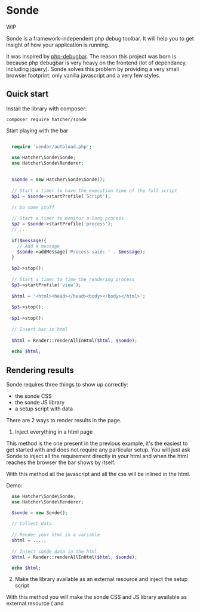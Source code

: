 Sonde
=====

WIP

Sonde is a framework-independent php debug toolbar. It will help you to get insight of how your application is running.

It was inspired by [php-debugbar](https://github.com/maximebf/php-debugbar).
The reason this project was born is because php debugbar is very heavy on the frontend (lot of dependancy, including 
jquery). Sonde solves this problem by providing a very small browser footprint: 
only vanilla javascript and a very few styles.


Quick start
-----------


Install the library with composer:

``composer require hatcher/sonde``

Start playing with the bar

```php

  require 'vendor/autoload.php';

  use Hatcher\Sonde\Sonde;
  use Hatcher\Sonde\Renderer;
  
  
  $sonde = new Hatcher\Sonde\Sonde();
  
  // Start a timer to have the execution time of the full script
  $p1 = $sonde->startProfile('Script');
  
  // Do some stuff
  
  // Start a timer to monitor a long process
  $p2 = $sonde->startProfile('process');
  // ...
  
  if($message){
    // Add a message 
    $sonde->addMessage('Process said: ' . $message);
  }
  
  $p2->stop();
  
  // Start a timer to time the rendering process
  $p3->startProfile('view');
  
  $html = '<html><head></head><body></body></html>';
  
  $p3->stop();
  
  $p1->stop();
  
  // Insert bar in html
  
  $html = Render::renderAllInHtml($html, $sonde);
  
  echo $html;
```

Rendering results
-----------------

Sonde requires three things to show up correctly:

- the sonde CSS
- the sonde JS library
- a setup script with data

There are 2 ways to render results in the page.

1. Inject everything in a html page

This method is the one present in the previous example, it's the easiest to get started with and does not require any
particular setup. You will just ask Sonde to inject all the requirement directly in your html and when the html
reaches the browser the bar shows by itself.

With this method all the javascript and all the css will be inlined in the html.

Demo:

```php
  use Hatcher\Sonde\Sonde;
  use Hatcher\Sonde\Renderer;

  $sonde = new Sonde();
  
  // Collect data
  
  // Render your html in a variable
  $html = ....;
  
  // Inject sonde data in the html
  $html = Render::renderAllInHtml($html, $sonde);

  echo $html;
```

2. Make the library available as an external resource and inject the setup script

With this method you will make the sonde CSS and JS library available as external resource (<link> and <script src='...'>)
and you will inject the setup script.

To do this you need to make available the content of the ``dist`` directory from http or use the cdn (TODO)

Demo:

```php
  use Hatcher\Sonde\Sonde;
  use Hatcher\Sonde\Renderer;

  $sonde = new Sonde();
  
  // Collect data
  
  // Render your html in a variable
  $html = ....;
  
  // Inject sonde data in the html
  $html = Render::addExternalCss('path/to/dist/sonde.css', $html);
  $html = Render::addExternalJs('path/to/dist/sonde.js', $html);
  $html = Render::renderSetupInHtml($html, $sonde);

  echo $html;
```

Render ajax requests
--------------------

Sonde is able to profile your ajax request as well.
It uses http headers to send data from php to browser and it's as simple as with the html version. 
It only requires that the page that initiates the ajax request has already a sonde bar initialized.

Demo:

```php
  use Hatcher\Sonde\Sonde;
  use Hatcher\Sonde\Renderer;

  $sonde = new Sonde();
  
  // Collect data
  
  // Get headers to send with request
  $headers = \Hatcher\Sonde\Renderer::renderAsResponseHeaders($sonde);
  
  // Send the headers in the response
  foreach($headers as $n=>$v){
      header("$n: $v");
  }
  
  echo 'some response';
```

Thanks
------

Thanks to [php-debugbar](https://github.com/maximebf/php-debugbar) that served as inspiration for many things in the 
php part of the application.

License
-------

[Fair License](https://opensource.org/licenses/Fair) 


TODO
----

- More plugin (twig...)
- Better data preview in timeline (array, int=0...)
- Database panel plugin
- PDO Report doc
- Handle redirection stacking
- Make colors and names configurable from php
- Provide more messages types (error, warning, success, info)
